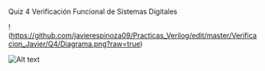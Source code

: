 Quiz 4 Verificación Funcional de Sistemas Digitales

!(https://github.com/javierespinoza09/Practicas_Verilog/edit/master/Verificacion_Javier/Q4/Diagrama.png?raw=true)

<img
  src="github.com/javierespinoza09/Practicas_Verilog/edit/master/Verificacion_Javier/Q4/Diagrama.jpg"
  alt="Alt text"
  title="Optional title"
  style="display: inline-block; margin: 0 auto; max-width: 300px">
